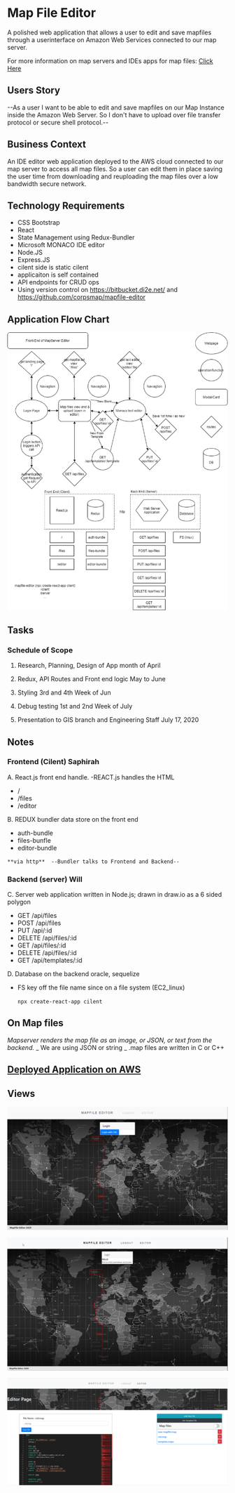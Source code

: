 # Map File Editor

A polished web application that allows a user to edit and save mapfiles through a userinterface on Amazon Web Services connected to our map server.

For more information on map servers and IDEs apps for map files:
[Click Here](https://www.mapserver.org/about.html)

## Users Story

--As a user I want to be able to edit and save mapfiles on our
Map Instance inside the Amazon Web Server. So I don't have to
upload over file transfer protocol or secure shell protocol.--

## Business Context

An IDE editor web application deployed to the AWS cloud connected to our map server to access
all map files. So a user can edit them in place saving the user time from downloading and reuploading
the map files over a low bandwidth secure network.

## Technology Requirements

- CSS Bootstrap
- React
- State Management using Redux-Bundler
- Microsoft MONACO IDE editor
- Node.JS
- Express.JS
- cilent side is static cilent
- applicaiton is self contained
- API endpoints for CRUD ops
- Using version control on https://bitbucket.di2e.net/ and https://github.com/corpsmap/mapfile-editor

## Application Flow Chart

![Flow Chart](assets\mapserver-App_flow-Page-2.png)

## Tasks

### Schedule of Scope

1. Research, Planning, Design of App month of April

2. Redux, API Routes and Front end logic May to June

3. Styling 3rd and 4th Week of Jun

4. Debug testing 1st and 2nd Week of July

5. Presentation to GIS branch and Engineering Staff July 17, 2020

## Notes

### Frontend (Cilent) Saphirah

A. React.js front end handle. -REACT.js handles the HTML

- /
- /files
- /editor

B. REDUX bundler data store on the front end

- auth-bundle
- files-bunfle
- editor-bundle

```
**via http**  --Bundler talks to Frontend and Backend--
```

### Backend (server) Will

C. Server web application written in Node.js; drawn in draw.io as a 6 sided polygon

- GET /api/files
- POST /api/files
- PUT /api/:id
- DELETE /api/files/:id
- GET /api/files/:id
- DELETE /api/files/:id
- GET /api/templates/:id

D. Database on the backend oracle, sequelize

- FS key off the file name since on a file system (EC2_linux)

  `npx create-react-app cilent`

## On Map files

_Mapserver renders the map file as an image, or JSON, or text from the backend._
_ We are using JSON or string
_ .map files are written in C or C++

## [Deployed Application on AWS](http://ec2-107-20-76-219.compute-1.amazonaws.com/mapfile-editor/app/)

## Views

![Landing Page](assets\landingpage.png)

![User Logged In](assets\signedInMapfile.png)

![Editor Page](assets\editorPage.png)
